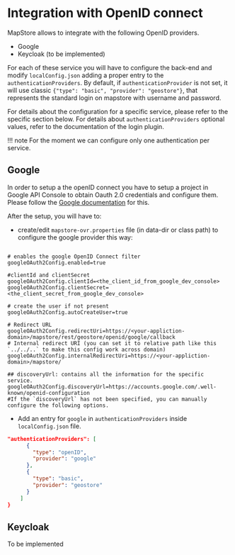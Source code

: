 # Integration with OpenID connect

MapStore allows to integrate with the following OpenID providers.

- Google
- Keycloak (to be implemented)

For each of these service you will have to configure the back-end and modify `localConfig.json` adding a proper entry to the `authenticationProviders`.
By default, if `authenticationProvider` is not set, it will use classic `{"type": "basic", "provider": "geostore"}`, that represents the standard login on mapstore with username and password.

For details about the configuration for a specific service, please refer to the specific section below. For details about `authenticationProviders` optional values, refer to the documentation of the login plugin.

!!! note
    For the moment we can configure only one authentication per service.

## Google

In order to setup a the openID connect you have to setup a project in Google API Console to obtain Oauth 2.0 credentials and configure them. Please follow the [Google documentation](https://developers.google.com/identity/protocols/oauth2/openid-connect) for this.

After the setup, you will have to:

- create/edit `mapstore-ovr.properties` file (in data-dir or class path) to configure the google provider this way:

```properties

# enables the google OpenID Connect filter
googleOAuth2Config.enabled=true

#clientId and clientSecret
googleOAuth2Config.clientId=<the_client_id_from_google_dev_console>
googleOAuth2Config.clientSecret=<the_client_secret_from_google_dev_console>

# create the user if not present
googleOAuth2Config.autoCreateUser=true

# Redirect URL
googleOAuth2Config.redirectUri=https://<your-appliction-domain>/mapstore/rest/geostore/openid/google/callback
# Internal redirect URI (you can set it to relative path like this `../../..` to make this config work across domain)
googleOAuth2Config.internalRedirectUri=https://<your-appliction-domain>/mapstore/

## discoveryUrl: contains all the information for the specific service.
googleOAuth2Config.discoveryUrl=https://accounts.google.com/.well-known/openid-configuration
#If the `discoveryUrl` has not been specified, you can manually configure the following options.
```

- Add an entry for `google` in `authenticationProviders` inside `localConfig.json` file.

```json
"authenticationProviders": [
      {
        "type": "openID",
        "provider": "google"
      },
      {
        "type": "basic",
        "provider": "geostore"
      }
    ]
}
```

## Keycloak

 To be implemented
